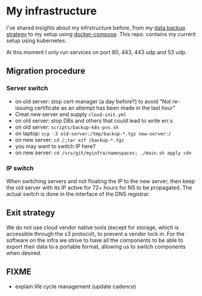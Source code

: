 # My infrastructure

I've shared insights about my infrstructure before,
from my
[data backup strategy](https://blog.lent.ink/post/databackup/)
to my setup using
[docker-compose](https://github.com/svlentink/dockerfiles/tree/master/docker-compose/mywebsite).
This repo. contains my current setup using kubernetes.

At this moment I only run services on port 80, 443, 443 udp and 53 udp.

## Migration procedure

### Server switch

- on old server: stop cert-manager (a day before?) to avoid "Not re-issuing certificate as an attempt has been made in the last hour"
- Creat new server and supply `cloud-init.yml`
- on old server: stop DBs and others that could lead to write err.s
- on old server: `scripts/backup-k8s-pvs.sh`
- on laptop: `scp -3 old-server:/tmp/backup-*.tgz new-server:/`
- on new server: `cd /;tar xzf /backup-*.tgz`
- you may want to switch IP here?
- on new server: `cd /srv/git/myinfra/namespaces; ./main.sh apply cdn`

### IP switch

When switching servers and not floating the IP to the new server,
then keep the old server with its IP active for 72+ hours for NS to be propagated.
The actual switch is done in the interface of the DNS registrar.

## Exit strategy

We do not use cloud vendor native tools
(except for storage, which is accessible through the s3 protocol),
to prevent a vendor lock in.
For the software on the infra
we strive to have all the components to be able to export their data
to a portable format, allowing us to switch components when desired.


## FIXME

- explain life cycle management (update cadence)




